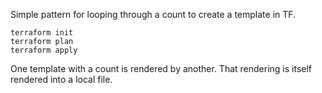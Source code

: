 Simple pattern for looping through a count to create a template in TF.

```
terraform init
terraform plan
terraform apply
```

One template with a count is rendered by another. That rendering is itself rendered into a local file.
